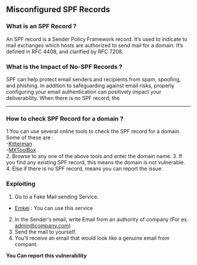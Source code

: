 ## Misconfigured SPF Records

### What is an SPF Record ?
An SPF record is a Sender Policy Framework record. It’s used to indicate to mail exchanges which hosts are authorized to send mail for a domain. It’s defined in RFC 4408, and clarified by RFC 7208.

### What is the Impact of No-SPF Records ?
SPF can help protect email senders and recipients from spam, spoofing, and phishing. In addition to safeguarding against email risks, properly configuring your email authentication can positively impact your deliverability. When there is no SPF record, the 

---

### How to check SPF Record for a domain ?

1.You can use several online tools to check the SPF record for a domain. Some of these are : <br>
   -[Kitterman](https://www.kitterman.com/spf/validate.html)<br>
   -[MXToolBox](https://mxtoolbox.com/)<br>
2. Browse to any one of the above tools and enter the domain name.
3. If you find any existing SPF record, this means the domain is not vulnerable.
4. Else if there is no SPF record, means you can report the issue.


### Exploiting 

1. Go to a Fake Mail sending Service.
 - [Emkei](https://emkei.cz/) : You can use this service
2. In the Sender's email, write Email from an authority of company (For ex. admin@company.com)
3. Send the mail to yourself.
4. You'll receive an email that would look like a genuine email from compant.

<b>You Can report this vulnerability</b>
